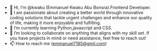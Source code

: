 - 👋 Hi, I’m @kwaku (Emmanuel Kwaku Abu Bonsra).Frontend Developer.
- 👀 I am passionate about creating a better world through innovative coding solutions that tackle urgent challenges and enhance our quality of life, making it more enjoyable and fulfilling.
- 🌱 I’m currently learning Python,javascript and CSS.
- 💞️ I’m looking to collaborate on anything that aligns with my skill set. If you have projects in mind or need assistance, feel free to reach out!
- 📫 How to reach me (emmanuel7185@gmil.com)

<!---
Kwaku555/Kwaku555 is a ✨ special ✨ repository because its `README.md` (this file) appears on your GitHub profile.
You can click the Preview link to take a look at your changes.
--->
